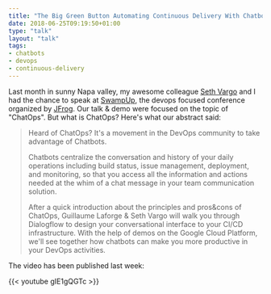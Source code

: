 ```yaml
---
title: "The Big Green Button Automating Continuous Delivery With Chatbots"
date: 2018-06-25T09:19:50+01:00
type: "talk"
layout: "talk"
tags:
- chatbots
- devops
- continuous-delivery
---
```


Last month in sunny Napa valley, my awesome colleague [Seth Vargo](https://www.sethvargo.com/) and I had the chance to speak at [SwampUp](https://swampup.jfrog.com/), the devops focused conference organized by [JFrog](https://jfrog.com/). Our talk & demo were focused on the topic of "ChatOps". But what is ChatOps? Here's what our abstract said:

> Heard of ChatOps? It's a movement in the DevOps community to take advantage of Chatbots. 
>
> Chatbots centralize the conversation and history of your daily operations including build status, issue management, deployment, and monitoring, so that you access all the information and actions needed at the whim of a chat message in your team communication solution.
>
> After a quick introduction about the principles and pros&cons of ChatOps, Guillaume Laforge & Seth Vargo will walk you through Dialogflow to design your conversational interface to your CI/CD infrastructure. With the help of demos on the Google Cloud Platform, we'll see together how chatbots can make you more productive in your DevOps activities.

The video has been published last week:

{{< youtube gIE1gQGTc >}}